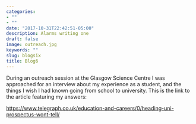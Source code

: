 ```yaml
---
categories:
- ""
- ""
date: "2017-10-31T22:42:51-05:00"
description: Alarms writing one
draft: false
image: outreach.jpg
keywords: ""
slug: blogsix
title: Blog6
---
```


During an outreach session at the Glasgow Science Centre I was approached for an interview about my experience as a student, and the things I wish I had known going from school to university. This is the link to the article featuring my answers: 

https://www.telegraph.co.uk/education-and-careers/0/heading-uni-prospectus-wont-tell/
